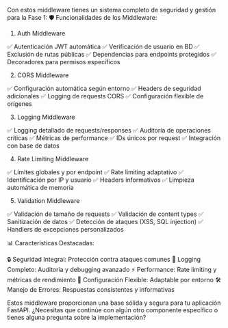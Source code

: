 Con estos middleware tienes un sistema completo de seguridad y gestión para la Fase 1:
🛡️ Funcionalidades de los Middleware:
1. Auth Middleware

✅ Autenticación JWT automática
✅ Verificación de usuario en BD
✅ Exclusión de rutas públicas
✅ Dependencias para endpoints protegidos
✅ Decoradores para permisos específicos

2. CORS Middleware

✅ Configuración automática según entorno
✅ Headers de seguridad adicionales
✅ Logging de requests CORS
✅ Configuración flexible de orígenes

3. Logging Middleware

✅ Logging detallado de requests/responses
✅ Auditoría de operaciones críticas
✅ Métricas de performance
✅ IDs únicos por request
✅ Integración con base de datos

4. Rate Limiting Middleware

✅ Límites globales y por endpoint
✅ Rate limiting adaptativo
✅ Identificación por IP y usuario
✅ Headers informativos
✅ Limpieza automática de memoria

5. Validation Middleware

✅ Validación de tamaño de requests
✅ Validación de content types
✅ Sanitización de datos
✅ Detección de ataques (XSS, SQL injection)
✅ Handlers de excepciones personalizados

📊 Características Destacadas:

🔒 Seguridad Integral: Protección contra ataques comunes
📝 Logging Completo: Auditoría y debugging avanzado
⚡ Performance: Rate limiting y métricas de rendimiento
🔧 Configuración Flexible: Adaptable por entorno
🛠️ Manejo de Errores: Respuestas consistentes y informativas

Estos middleware proporcionan una base sólida y segura para tu aplicación FastAPI. ¿Necesitas que continúe con algún otro componente específico o tienes alguna pregunta sobre la implementación?